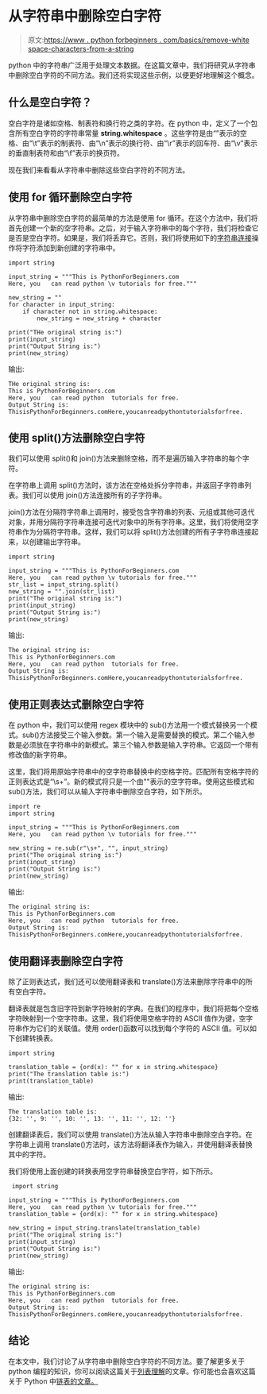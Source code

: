 # 从字符串中删除空白字符

> 原文:[https://www . python forbeginners . com/basics/remove-white space-characters-from-a-string](https://www.pythonforbeginners.com/basics/remove-whitespace-characters-from-a-string)

python 中的字符串广泛用于处理文本数据。在这篇文章中，我们将研究从字符串中删除空白字符的不同方法。我们还将实现这些示例，以便更好地理解这个概念。

## 什么是空白字符？

空白字符是诸如空格、制表符和换行符之类的字符。在 python 中，定义了一个包含所有空白字符的字符串常量 **string.whitespace** 。这些字符是由“”表示的空格、由“\t”表示的制表符、由“\n”表示的换行符、由“\r”表示的回车符、由“\v”表示的垂直制表符和由“\f”表示的换页符。

现在我们来看看从字符串中删除这些空白字符的不同方法。

## 使用 for 循环删除空白字符

从字符串中删除空白字符的最简单的方法是使用 for 循环。在这个方法中，我们将首先创建一个新的空字符串。之后，对于输入字符串中的每个字符，我们将检查它是否是空白字符。如果是，我们将丢弃它。否则，我们将使用如下的[字符串连接](https://www.pythonforbeginners.com/concatenation/string-concatenation-and-formatting-in-python)操作将字符添加到新创建的字符串中。

```
import string

input_string = """This is PythonForBeginners.com
Here, you   can read python \v tutorials for free."""

new_string = ""
for character in input_string:
    if character not in string.whitespace:
        new_string = new_string + character

print("THe original string is:")
print(input_string)
print("Output String is:")
print(new_string) 
```

输出:

```
THe original string is:
This is PythonForBeginners.com
Here, you   can read python  tutorials for free.
Output String is:
ThisisPythonForBeginners.comHere,youcanreadpythontutorialsforfree.
```

## 使用 split()方法删除空白字符

我们可以使用 split()和 join()方法来删除空格，而不是遍历输入字符串的每个字符。

在字符串上调用 split()方法时，该方法在空格处拆分字符串，并返回子字符串列表。我们可以使用 join()方法连接所有的子字符串。

join()方法在分隔符字符串上调用时，接受包含字符串的列表、元组或其他可迭代对象，并用分隔符字符串连接可迭代对象中的所有字符串。这里，我们将使用空字符串作为分隔符字符串。这样，我们可以将 split()方法创建的所有子字符串连接起来，以创建输出字符串。

```
import string

input_string = """This is PythonForBeginners.com
Here, you   can read python \v tutorials for free."""
str_list = input_string.split()
new_string = "".join(str_list)
print("The original string is:")
print(input_string)
print("Output String is:")
print(new_string) 
```

输出:

```
The original string is:
This is PythonForBeginners.com
Here, you   can read python  tutorials for free.
Output String is:
ThisisPythonForBeginners.comHere,youcanreadpythontutorialsforfree.
```

## 使用正则表达式删除空白字符

在 python 中，我们可以使用 regex 模块中的 sub()方法用一个模式替换另一个模式。sub()方法接受三个输入参数。第一个输入是需要替换的模式。第二个输入参数是必须放在字符串中的新模式。第三个输入参数是输入字符串。它返回一个带有修改值的新字符串。

这里，我们将用原始字符串中的空字符串替换中的空格字符。匹配所有空格字符的正则表达式是“\s+”。新的模式将只是一个由""表示的空字符串。使用这些模式和 sub()方法，我们可以从输入字符串中删除空白字符，如下所示。

```
import re
import string

input_string = """This is PythonForBeginners.com
Here, you   can read python \v tutorials for free."""

new_string = re.sub(r"\s+", "", input_string)
print("The original string is:")
print(input_string)
print("Output String is:")
print(new_string) 
```

输出:

```
The original string is:
This is PythonForBeginners.com
Here, you   can read python  tutorials for free.
Output String is:
ThisisPythonForBeginners.comHere,youcanreadpythontutorialsforfree.
```

## 使用翻译表删除空白字符

除了正则表达式，我们还可以使用翻译表和 translate()方法来删除字符串中的所有空白字符。

翻译表就是包含旧字符到新字符映射的字典。在我们的程序中，我们将把每个空格字符映射到一个空字符串。这里，我们将使用空格字符的 ASCII 值作为键，空字符串作为它们的关联值。使用 order()函数可以找到每个字符的 ASCII 值。可以如下创建转换表。

```
import string

translation_table = {ord(x): "" for x in string.whitespace}
print("The translation table is:")
print(translation_table) 
```

输出:

```
The translation table is:
{32: '', 9: '', 10: '', 13: '', 11: '', 12: ''}
```

创建翻译表后，我们可以使用 translate()方法从输入字符串中删除空白字符。在字符串上调用 translate()方法时，该方法将翻译表作为输入，并使用翻译表替换其中的字符。

我们将使用上面创建的转换表用空字符串替换空白字符，如下所示。

```
 import string

input_string = """This is PythonForBeginners.com
Here, you   can read python \v tutorials for free."""
translation_table = {ord(x): "" for x in string.whitespace}

new_string = input_string.translate(translation_table)
print("The original string is:")
print(input_string)
print("Output String is:")
print(new_string)
```

输出:

```
The original string is:
This is PythonForBeginners.com
Here, you   can read python  tutorials for free.
Output String is:
ThisisPythonForBeginners.comHere,youcanreadpythontutorialsforfree.
```

## 结论

在本文中，我们讨论了从字符串中删除空白字符的不同方法。要了解更多关于 python 编程的知识，你可以阅读这篇关于[列表理解](https://www.pythonforbeginners.com/basics/list-comprehensions-in-python)的文章。你可能也会喜欢这篇关于 Python 中[链表的文章。](https://www.pythonforbeginners.com/lists/linked-list-in-python)